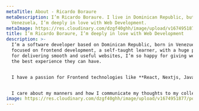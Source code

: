 ```yaml
---
metaTitle: About - Ricardo Boraure
metaDescription: I’m Ricardo Boraure. I live in Dominican Republic, but born in
  Venezuela, I’m deeply in love with Web Development.
metaImage: https://res.cloudinary.com/dzgf40ghh/image/upload/v1674951877/portrait_bq1urr.jpg
title: I’m Ricardo Boraure, I’m deeply in love with Web Development
description: >-
  I’m a software developer based on Dominican Republic, born in Venezuela, I’m
  focused on frontend development, a self-taught learner, with a huge passion
  for delivering smooth and useful websites, I’m so happy for giving web users
  the best experience they can have.


  I have a passion for Frontend technologies like **React, Nextjs, Javascript**, and **JamStack** ecosystem, for example, **headless CMS**. I love to find useful solutions and discover new technologies. I enjoy sharing my knowledge and have feedback about code and solutions.


  I care about my manners and how I communicate my thoughts to my colleagues. I’m also a cooperative teammate, that looks for team improvement in order to get the best result we can achieve.
image: https://res.cloudinary.com/dzgf40ghh/image/upload/v1674951877/portrait_bq1urr.jpg
---
```

